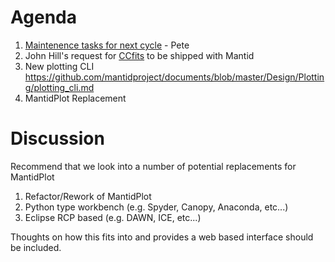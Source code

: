 Agenda
======

1. [Maintenence tasks for next cycle](https://github.com/mantidproject/documents/blob/master/Project-Management/TechnicalSteeringCommittee/reports/MaintenanceTasks.md) - Pete
2. John Hill's request for [CCfits](http://heasarc.gsfc.nasa.gov/fitsio/CCfits/) to be shipped with Mantid
3. New plotting CLI https://github.com/mantidproject/documents/blob/master/Design/Plotting/plotting_cli.md
4. MantidPlot Replacement

Discussion
==========

Recommend that we look into a number of potential replacements for MantidPlot

1. Refactor/Rework of MantidPlot
2. Python type workbench (e.g. Spyder, Canopy, Anaconda, etc...)
3. Eclipse RCP based (e.g. DAWN, ICE, etc...)

Thoughts on how this fits into and provides a web based interface should be included.


